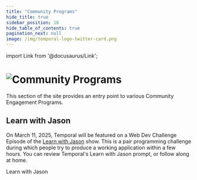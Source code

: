 ```yaml
---
title: "Community Programs"
hide_title: true
sidebar_position: 10
hide_table_of_contents: true
pagination_next: null
image: /img/temporal-logo-twitter-card.png
---
```


import Link from '@docusaurus/Link';

<h1>
  <img alt="Community Programs" src="/img/banners/blank.png" />
</h1>

This section of the site provides an entry point to various Community Engagement Programs.


## Learn with Jason

On March 11, 2025, Temporal will be featured on a Web Dev Challenge Episode of the [Learn with Jason](https://www.learnwithjason.dev/) show. This is a pair programming challenge during which people try to produce a working application within a few hours. You can review Temporal's Learn with Jason prompt, or follow along at home.

<Link className="button button--primary" to="learn_with_jason/">Learn with Jason</Link>&nbsp;